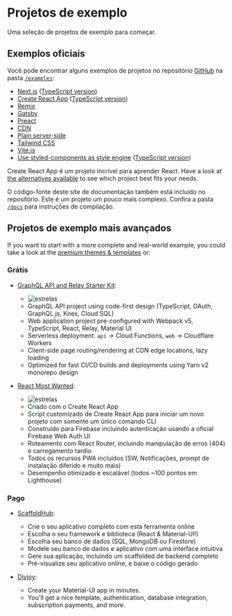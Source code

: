 # Projetos de exemplo

<p class="description">Uma seleção de projetos de exemplo para começar.</p>

## Exemplos oficiais

Você pode encontrar alguns exemplos de projetos no repositório [GitHub](https://github.com/mui/material-ui) na pasta [`/examples`](https://github.com/mui/material-ui/tree/master/examples):

<!-- #default-branch-switch -->

- [Next.js](https://github.com/mui/material-ui/tree/master/examples/nextjs) ([TypeScript version](https://github.com/mui/material-ui/tree/master/examples/nextjs-with-typescript))
- [Create React App](https://github.com/mui/material-ui/tree/master/examples/create-react-app) ([TypeScript version](https://github.com/mui/material-ui/tree/master/examples/create-react-app-with-typescript))
- [Remix](https://github.com/mui/material-ui/tree/master/examples/remix-with-typescript)
- [Gatsby](https://github.com/mui/material-ui/tree/master/examples/gatsby)
- [Preact](https://github.com/mui/material-ui/tree/master/examples/preact)
- [CDN](https://github.com/mui/material-ui/tree/master/examples/cdn)
- [Plain server-side](https://github.com/mui/material-ui/tree/master/examples/ssr)
- [Tailwind CSS](https://github.com/mui/material-ui/tree/master/examples/tailwind-css)
- [Vite.js](https://github.com/mui/material-ui/tree/master/examples/vitejs)
- [Use styled-components as style engine](https://github.com/mui/material-ui/tree/master/examples/create-react-app-with-styled-components) ([TypeScript version](https://github.com/mui/material-ui/tree/master/examples/create-react-app-with-styled-components-typescript))

Create React App é um projeto incrível para aprender React. Have a look at [the alternatives available](https://github.com/facebook/create-react-app/blob/HEAD/README.md#popular-alternatives) to see which project best fits your needs.

O código-fonte deste site de documentação também está incluído no repositório. Este é um projeto um pouco mais complexo. Confira a pasta [`/docs`](https://github.com/mui/material-ui/tree/master/docs) para instruções de compilação.

## Projetos de exemplo mais avançados

If you want to start with a more complete and real-world example, you could take a look at the [premium themes & templates](https://material-ui.com/store/?utm_source=docs&utm_medium=referral&utm_campaign=example-projects-store) or:

### Grátis

- [GraphQL API and Relay Starter Kit](https://github.com/kriasoft/relay-starter-kit):

  - ![estrelas](https://img.shields.io/github/stars/kriasoft/graphql-starter.svg?style=social&label=Star)
  - GraphQL API project using code-first design (TypeScript, OAuth, GraphQL.js, Knex, Cloud SQL)
  - Web application project pre-configured with Webpack v5, TypeScript, React, Relay, Material UI
  - Serverless deployment: `api` -> Cloud Functions, `web` -> Cloudflare Workers
  - Client-side page routing/rendering at CDN edge locations, lazy loading
  - Optimized for fast CI/CD builds and deployments using Yarn v2 monorepo design

- [React Most Wanted](https://github.com/TarikHuber/react-most-wanted):

  - ![estrelas](https://img.shields.io/github/stars/TarikHuber/react-most-wanted.svg?style=social&label=Star)
  - Criado com o Create React App
  - Script customizado de Create React App para iniciar um novo projeto com somente um único comando CLI
  - Construído para Firebase incluindo autenticação usando a oficial Firebase Web Auth UI
  - Roteamento com React Router, incluindo manipulação de erros (404) e carregamento tardio
  - Todos os recursos PWA incluídos (SW, Notificações, prompt de instalação diferido e muito mais)
  - Desempenho otimizado e escalável (todos ~100 pontos em Lighthouse)

<!-- TODO: revert this once it is migrated to v5
- [React SaaS Template](https://github.com/dunky11/react-saas-template):

  - ![stars](https://img.shields.io/github/stars/dunky11/react-saas-template.svg?style=social&label=Star)
  - Created with Create React App
  - Features a landing page, a blog, an area to login/register and an admin-dashboard
  - Fully routed using react-router
  - Lazy loads components to boost performance
  - Components for statistics, text with emoji support, image upload and much more...
-->

<!-- TODO: revert this once it is migrated to v5
- [Material Sense](https://github.com/alexanmtz/material-sense):

  - ![stars](https://img.shields.io/github/stars/alexanmtz/material-sense.svg?style=social&label=Star)
  - Graph using recharts
  - React Router included with a navigation example
  - A docker container with an Nginx server for production build
  - Created with Create React App
-->

### Pago

- [ScaffoldHub](https://scaffoldhub.io/?partner=1):

  - Crie o seu aplicativo completo com esta ferramenta online
  - Escolha o seu framework e biblioteca (React & Material-UI!)
  - Escolha seu banco de dados (SQL, MongoDB ou Firestore)
  - Modele seu banco de dados e aplicativo com uma interface intuitiva
  - Gere sua aplicação, incluindo um scaffolded de backend completo
  - Pré-visualize seu aplicativo online, e baixe o código gerado

- [Divjoy](https://divjoy.com?via=material-ui):

  - Create your Material-UI app in minutes.
  - You'll get a nice template, authentication, database integration, subscription payments, and more.
